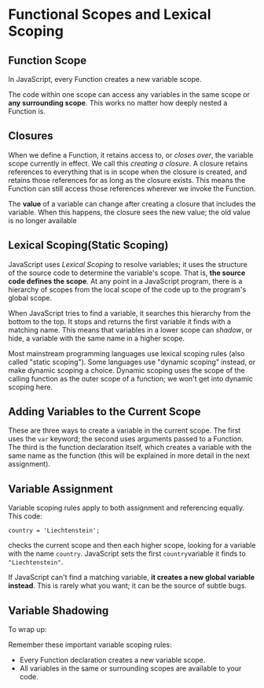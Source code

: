 # Functional Scopes and Lexical Scoping

## Function Scope

In JavaScript, every Function creates a new variable scope.

The code within one scope can access any variables in the same scope or **any surrounding scope**. This works no matter how deeply nested a Function is.

## Closures

When we define a Function, it retains access to, or *closes over*, the variable scope currently in effect. We call this *creating a closure*. A closure retains references to everything that is in scope when the closure is created, and retains those references for as long as the closure exists. This means the Function can still access those references wherever we invoke the Function.



The **value** of a variable can change after creating a closure that includes the variable. When this happens, the closure sees the new value; the old value is no longer available

## Lexical Scoping(Static Scoping)

JavaScript uses *Lexical Scoping* to resolve variables; it uses the structure of the source code to determine the variable's scope. That is, **the source code defines the scope**. At any point in a JavaScript program, there is a hierarchy of scopes from the local scope of the code up to the program's global scope.

When JavaScript tries to find a variable, it searches this hierarchy from the bottom to the top. It stops and returns the first variable it finds with a matching name. This means that variables in a lower scope can *shadow*, or hide, a variable with the same name in a higher scope.

Most mainstream programming languages use lexical scoping rules (also called "static scoping"). Some languages use "dynamic scoping" instead, or make dynamic scoping a choice. Dynamic scoping uses the scope of the calling function as the outer scope of a function; we won't get into dynamic scoping here.

## Adding Variables to the Current Scope

These are three ways to create a variable in the current scope. The first uses the `var` keyword; the second uses arguments passed to a Function. The third is the function declaration itself, which creates a variable with the same name as the function (this will be explained in more detail in the next assignment).

## Variable Assignment

Variable scoping rules apply to both assignment and referencing equally. This code:

```
country = 'Liechtenstein';

```

checks the current scope and then each higher scope, looking for a variable with the name `country`. JavaScript sets the first `country`variable it finds to `"Liechtenstein"`.

If JavaScript can't find a matching variable, **it creates a new global variable instead**. This is rarely what you want; it can be the source of subtle bugs.

## Variable Shadowing



To wrap up:

Remember these important variable scoping rules:

- Every Function declaration creates a new variable scope.
- All variables in the same or surrounding scopes are available to your code.